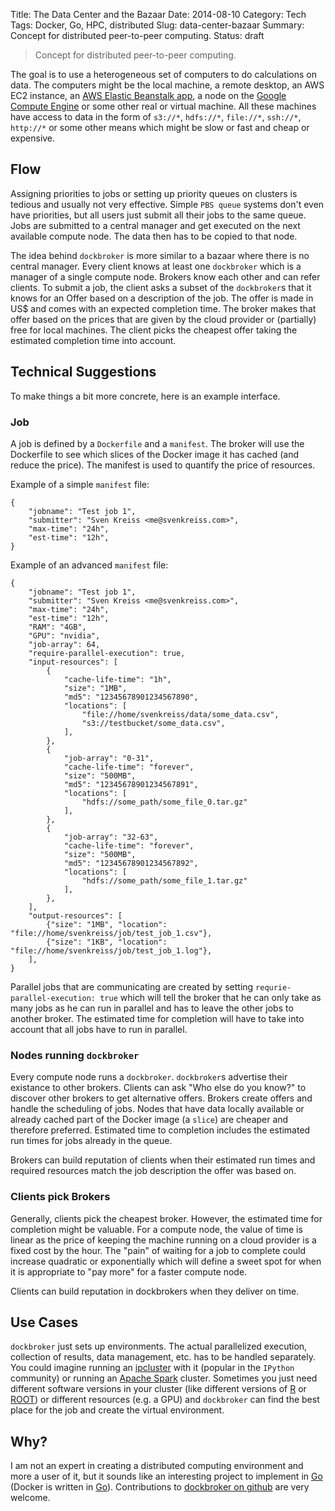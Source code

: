 Title: The Data Center and the Bazaar
Date: 2014-08-10
Category: Tech
Tags: Docker, Go, HPC, distributed
Slug: data-center-bazaar
Summary: Concept for distributed peer-to-peer computing.
Status: draft



> Concept for distributed peer-to-peer computing.

The goal is to use a heterogeneous set of computers to do calculations on data. The computers might be the local machine, a remote desktop, an AWS EC2 instance, an [AWS Elastic Beanstalk app](http://docs.aws.amazon.com/elasticbeanstalk/latest/dg/create_deploy_docker.html), a node on the [Google Compute Engine](https://developers.google.com/compute/docs/containers) or some other real or virtual machine. All these machines have access to data in the form of `s3://*`, `hdfs://*`, `file://*`, `ssh://*`, `http://*` or some other means which might be slow or fast and cheap or expensive.


## Flow

Assigning priorities to jobs or setting up priority queues on clusters is tedious and usually not very effective. Simple `PBS queue` systems don't even have priorities, but all users just submit all their jobs to the same queue. Jobs are submitted to a central manager and get executed on the next available compute node. The data then has to be copied to that node.

The idea behind `dockbroker` is more similar to a bazaar where there is no central manager. Every client knows at least one `dockbroker` which is a manager of a single compute node. Brokers know each other and can refer clients. To submit a job, the client asks a subset of the `dockbroker`s that it knows for an Offer based on a description of the job. The offer is made in US$ and comes with an expected completion time. The broker makes that offer based on the prices that are given by the cloud provider or (partially) free for local machines. The client picks the cheapest offer taking the estimated completion time into account.


## Technical Suggestions

To make things a bit more concrete, here is an example interface.

### Job

A job is defined by a `Dockerfile` and a `manifest`. The broker will use the Dockerfile to see which slices of the Docker image it has cached (and reduce the price). The manifest is used to quantify the price of resources.

Example of a simple `manifest` file:

    {
        "jobname": "Test job 1",
        "submitter": "Sven Kreiss <me@svenkreiss.com>",
        "max-time": "24h",
        "est-time": "12h",
    }

Example of an advanced `manifest` file:

    {
        "jobname": "Test job 1",
        "submitter": "Sven Kreiss <me@svenkreiss.com>",
        "max-time": "24h",
        "est-time": "12h",
        "RAM": "4GB",
        "GPU": "nvidia",
        "job-array": 64,
        "require-parallel-execution": true,
        "input-resources": [
            {
                "cache-life-time": "1h",
                "size": "1MB",
                "md5": "12345678901234567890",
                "locations": [
                    "file://home/svenkreiss/data/some_data.csv",
                    "s3://testbucket/some_data.csv",
                ],
            },
            {
                "job-array": "0-31",
                "cache-life-time": "forever",
                "size": "500MB",
                "md5": "12345678901234567891",
                "locations": [
                    "hdfs://some_path/some_file_0.tar.gz"
                ],
            },
            {
                "job-array": "32-63",
                "cache-life-time": "forever",
                "size": "500MB",
                "md5": "12345678901234567892",
                "locations": [
                    "hdfs://some_path/some_file_1.tar.gz"
                ],
            },
        ],
        "output-resources": [
            {"size": "1MB", "location": "file://home/svenkreiss/job/test_job_1.csv"},
            {"size": "1KB", "location": "file://home/svenkreiss/job/test_job_1.log"},
        ],
    }

Parallel jobs that are communicating are created by setting `requrie-parallel-execution: true` which will tell the broker that he can only take as many jobs as he can run in parallel and has to leave the other jobs to another broker. The estimated time for completion will have to take into account that all jobs have to run in parallel.

### Nodes running `dockbroker`

Every compute node runs a `dockbroker`. `dockbroker`s advertise their existance to other brokers. Clients can ask "Who else do you know?" to discover other brokers to get alternative offers. Brokers create offers and handle the scheduling of jobs.
Nodes that have data locally available or already cached part of the Docker image (a `slice`) are cheaper and therefore preferred. Estimated time to completion includes the estimated run times for jobs already in the queue.

Brokers can build reputation of clients when their estimated run times and required resources match the job description the offer was based on.

### Clients pick Brokers

Generally, clients pick the cheapest broker. However, the estimated time for completion might be valuable. For a compute node, the value of time is linear as the price of keeping the machine running on a cloud provider is a fixed cost by the hour. The "pain" of waiting for a job to complete could increase quadratic or exponentially which will define a sweet spot for when it is appropriate to "pay more" for a faster compute node.

Clients can build reputation in dockbrokers when they deliver on time.


## Use Cases

`dockbroker` just sets up environments. The actual parallelized execution, collection of results, data management, etc. has to be handled separately. You could imagine running an [ipcluster](http://ipython.org/ipython-doc/dev/parallel/parallel_intro.html) with it (popular in the `IPython` community) or running an [Apache Spark](https://spark.apache.org/) cluster. Sometimes you just need different software versions in your cluster (like different versions of [R](http://www.r-project.org/) or [ROOT](http://root.cern.ch)) or different resources (e.g. a GPU) and `dockbroker` can find the best place for the job and create the virtual environment.


## Why?

I am not an expert in creating a distributed computing environment and more a user of it, but it sounds like an interesting project to implement in [Go](http://golang.org/) (Docker is written in [Go](http://golang.org/)). Contributions to [dockbroker on github](https://github.com/svenkreiss/dockbroker) are very welcome.
